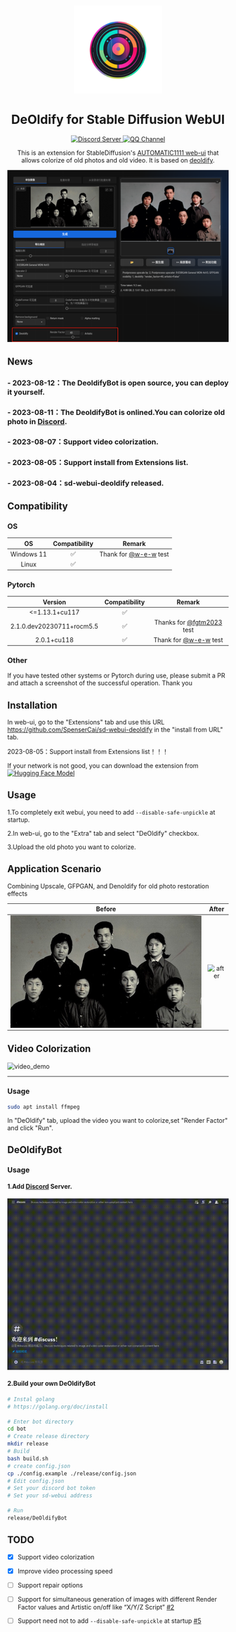 <!--
 * @Author: SpenserCai
 * @Date: 2023-07-28 14:35:35
 * @version: 
 * @LastEditors: SpenserCai
 * @LastEditTime: 2023-08-28 01:05:53
 * @Description: file content
-->

<p align="center">
  <a href="https://nonebot.dev/"><img src="./examples/logo.png" width="200" height="200" alt="nonebot"></a>
</p>

<div align="center">

# DeOldify for Stable Diffusion WebUI

<a href="https://discord.gg/rfU5FQATtv">
  <img src="https://discordapp.com/api/guilds/1138404797364580415/widget.png?style=shield" alt="Discord Server">
</a>
  <a href="https://qun.qq.com/qqweb/qunpro/share?_wv=3&_wwv=128&appChannel=share&inviteCode=21gXfxbmZLJ&businessType=7&from=181074&biz=ka">
    <img src="https://img.shields.io/badge/QQ%E9%A2%91%E9%81%93-SD%20WEBUI%20DEOLDIFY-5492ff?style=flat-square" alt="QQ Channel">
  </a>

This is an extension for StableDiffusion's [AUTOMATIC1111 web-ui](https://github.com/AUTOMATIC1111/stable-diffusion-webui) that allows colorize of old photos and old video. It is based on [deoldify](https://github.com/jantic/DeOldify).

</div>

![example](examples/demo.jpeg)

<!--加粗字体：News-->
## News
### - 2023-08-12：The DeoldifyBot is open source, you can deploy it yourself.
### - 2023-08-11：The DeoldifyBot is onlined.You can colorize old photo in [Discord](https://discord.gg/rfU5FQATtv).
### - 2023-08-07：Support video colorization.
### - 2023-08-05：Support install from Extensions list.
### - 2023-08-04：sd-webui-deoldify released.

## Compatibility

### OS

<!--制作一个表格显示操作系统的兼容性，Windows不确定，linux兼容-->
| OS | Compatibility | Remark |
| :----: | :----: | :----: |
| Windows 11 | ✅ | Thank for [@w-e-w](https://github.com/w-e-w) test |
| Linux | ✅ | |


### Pytorch
<!--制作一个表格显示Pytorch版本的兼容性-->
| Version | Compatibility | Remark |
| :----: | :----: | :----: |
| <=1.13.1+cu117 | ✅ | |
| 2.1.0.dev20230711+rocm5.5  | ✅ | Thanks for [@fgtm2023](https://github.com/fgtm2023) test | 
| 2.0.1+cu118 | ✅ | Thank for [@w-e-w](https://github.com/w-e-w) test |

### Other
If you have tested other systems or Pytorch during use, please submit a PR and attach a screenshot of the successful operation. Thank you

## Installation
In web-ui, go to the "Extensions" tab and use this URL https://github.com/SpenserCai/sd-webui-deoldify in the "install from URL" tab.

2023-08-05：Support install from Extensions list！！！

If your network is not good, you can download the extension from [![Hugging Face Model](https://img.shields.io/badge/%F0%9F%A4%97%20Hugging%20Face-Model-blue)](https://huggingface.co/spensercai/DeOldify)

## Usage
1.To completely exit webui, you need to add `--disable-safe-unpickle` at startup.

2.In web-ui, go to the "Extra" tab and select "DeOldify" checkbox.

3.Upload the old photo you want to colorize.

## Application Scenario
Combining Upscale, GFPGAN, and Denoldify for old photo restoration effects

| Before | After |
| :----: | :----: |
| <img src="examples/before.jpeg" alt="before" align=center /> | <img src="examples/after.jpeg" alt="after" align=center /> |

## Video Colorization

<img src="examples/video_demo.gif" alt="video_demo" align=center />

<hr/>

### Usage

```bash
sudo apt install ffmpeg
```

In "DeOldify" tab, upload the video you want to colorize,set "Render Factor" and click "Run".

## DeOldifyBot

### Usage

#### 1.Add [Discord](https://discord.gg/rfU5FQATtv) Server.

![DeoldifyBot](examples/discord.gif)

#### 2.Build your own DeOldifyBot
```bash
# Instal golang
# https://golang.org/doc/install

# Enter bot directory
cd bot
# Create release directory
mkdir release
# Build
bash build.sh
# create config.json
cp ./config.example ./release/config.json
# Edit config.json
# Set your discord bot token
# Set your sd-webui address

# Run
release/DeOldifyBot
```

## TODO
- [x] Support video colorization
- [x] Improve video processing speed
- [ ] Support repair options
- [ ] Support for simultaneous generation of images with different Render Factor values and Artistic on/off like “X/Y/Z Script” [#2](https://github.com/SpenserCai/sd-webui-deoldify/issues/2)
- [ ] Support need not to add `--disable-safe-unpickle` at startup [#5](https://github.com/SpenserCai/sd-webui-deoldify/issues/5)




